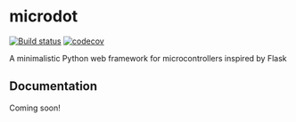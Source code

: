# microdot
[![Build status](https://github.com/miguelgrinberg/microdot/workflows/build/badge.svg)](https://github.com/miguelgrinberg/microdot/actions) [![codecov](https://codecov.io/gh/miguelgrinberg/microdot/branch/master/graph/badge.svg)](https://codecov.io/gh/miguelgrinberg/microdot)

A minimalistic Python web framework for microcontrollers inspired by Flask

## Documentation

Coming soon!
